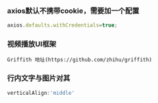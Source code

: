 ### axios默认不携带cookie，需要加一个配置
```javascript
axios.defaults.withCredentials=true;
```

### 视频播放UI框架
```
Griffith 地址(https://github.com/zhihu/griffith)
```
### 行内文字与图片对其
```javascript
verticalAlign:'middle'
```